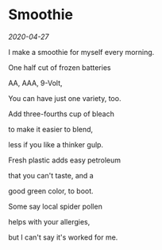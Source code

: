 # Smoothie
_2020-04-27_

I make a smoothie for myself every morning.

One half cut of frozen batteries

AA, AAA, 9-Volt,

You can have just one variety, too. 

Add three-fourths cup of bleach

to make it easier to blend, 

less if you like a thinker gulp. 

Fresh plastic adds easy petroleum 

that you can't taste, and a 

good green color, to boot. 

Some say local spider pollen

helps with your allergies, 

but I can't say it's worked for me.